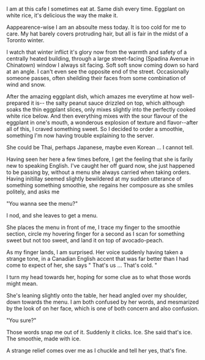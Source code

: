 
I am at this cafe I sometimes eat at. Same dish every time. Eggplant on white rice, it's delicious the way the make it.

Aappearence-wise I am an absoulte mess today. It is too cold for me to care. My hat barely covers protruding hair, but all is fair in the midst of a Toronto winter.

I watch that winter inflict it's glory now from the warmth and safety of a centrally heated building, through a large street-facing (Spadina Avenue in Chinatown) window I always sit facing. Soft soft snow coming down so hard at an angle. I can't even see the opposite end of the street. Occasionally someone passes, often sheilding their faces from some combination of wind and snow.


After the amazing eggplant dish, which amazes me everytime at how well-prepared it is-- the salty peanut sauce drizzled on top, which although soaks the thin eggplant slices, only mixes slightly into the perfectly cooked white rice below. And then everything mixes with the sour flavour of the eggplant in one's mouth, a wonderous explosion of texture and flavor--after all of this, I craved something sweet. So I decided to order a smoothie, something I'm now having trouble explaining to the server.

She could be Thai, perhaps Japanese, maybe even Korean ... I cannot tell.

Having seen her here a few times before, I get the feeling that she is farily new to speaking English. I've caught her off guard now, she just happened to be passing by, without a menu she always carried when taking orders. Having initillay seemed slightly bewildered at my sudden utterance of something something smoothie, she regains her composure as she smiles politely, and asks me

"You wanna see the menu?"

I nod, and she leaves to get a menu.

She places the menu in front of me, I trace my finger to the smoothie section, circle my hovering finger for a second as I scan for something sweet but not too sweet, and land it on top of avocado-peach.
 
As my finger lands, I am surprised. Her voice suddenly having taken a strange tone, in a Canadian English accent that was far better than I had come to expect of her, she says " That's us ... That's cold. "

I turn my head towards her, hoping for some clue as to what those words might mean.

She's leaning slightly onto the table, her head angled over my shoulder, down towards the menu. I am both confused by her words, and mesmarized by the look of on her face, which is one of both concern and also confusion.

"You sure?"

Those words snap me out of it. Suddenly it clicks. Ice. She said that's ice. The smoothie, made with ice.

A strange relief comes over me as I chuckle and tell her yes, that's fine.

 
